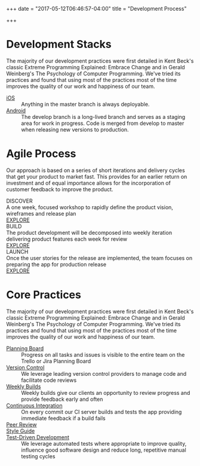+++
date = "2017-05-12T06:46:57-04:00"
title = "Development Process"

+++

# Development Stacks

The majority of our development practices were first detailed in Kent Beck's classic Extreme Programming Explained: Embrace Change and in Gerald Weinberg's The Psychology of Computer Programming. We've tried its practices and found that using most of the practices most of the time improves the quality of our work and happiness of our team.

<dl>
  <dt><a href="/development/ios/">iOS</a></dt>
  <dd>Anything in the master branch is always deployable. </dd>

  <dt><a href="/development/android/">Android</a></dt>
  <dd>The develop branch is a long-lived branch and serves as a staging area for work in progress. Code is merged from develop to master when releasing new versions to production.</dd>

</dl>

# Agile Process

Our approach is based on a series of short iterations and delivery cycles that get your product to market fast. This provides for an earlier return on investment and of equal importance allows for the incorporation of customer feedback to improve the product.

<div class="c-content-box c-size-md c-bg-white">
    <div class="container">
        <div class="row">
            <div class="col-md-4 col-sm-6">
                <div class="c-content-step-1 c-opt-1">
                    <div class="c-icon">
                        <span class="c-hr c-hr-first">
                    <span class="c-content-line-icon c-icon-14 c-theme"></span>
                        </span>
                    </div>
                    <div class="c-title c-font-20 c-font-bold c-font-uppercase">DISCOVER</div>
                    <div class="c-description c-font-17">A one week, focused workshop to rapidly define the product vision, wireframes and release plan</div>
                    <a href="/development/process/discover/" class="btn btn-sm c-theme-btn c-btn-uppercase c-btn-bold c-btn-border-1x c-btn-square">EXPLORE</a>
                </div>
            </div>
            <div class="col-md-4 col-sm-6">
                <div class="c-content-step-1 c-opt-1">
                    <div class="c-icon">
                        <span class="c-hr">
                    <span class="c-content-line-icon c-icon-21 c-theme"></span>
                        </span>
                    </div>
                    <div class="c-title c-font-20 c-font-bold c-font-uppercase">BUILD</div>
                    <div class="c-description c-font-17">The product development will be decomposed into weekly iteration delivering product features each week for review</div>
                    <a href="/development/process/build/" class="btn btn-sm c-theme-btn c-btn-uppercase c-btn-bold c-btn-border-1x c-btn-square">EXPLORE</a>
                </div>
            </div>
            <div class="col-md-4 col-sm-12">
                <div class="c-content-step-1 c-opt-1">
                    <div class="c-icon">
                        <span class="c-hr c-hr-last">
                    <span class="c-content-line-icon c-icon-32 c-theme"></span>
                        </span>
                    </div>
                    <div class="c-title c-font-20 c-font-bold c-font-uppercase">LAUNCH</div>
                    <div class="c-description c-font-17">Once the user stories for the release are implemented, the team focuses on preparing the app for production release </div>
                    <a href="/development/process/launch/" class="btn btn-sm c-theme-btn c-btn-uppercase c-btn-bold c-btn-border-1x c-btn-square">EXPLORE</a>
                </div>
            </div>
        </div>
    </div>
</div>

# Core Practices

The majority of our development practices were first detailed in Kent Beck's classic Extreme Programming Explained: Embrace Change and in Gerald Weinberg's The Psychology of Computer Programming. We've tried its practices and found that using most of the practices most of the time improves the quality of our work and happiness of our team.

<dl>
  <dt><a href="/development/practices/planning-board/">Planning Board</a></dt>
  <dd>Progress on all tasks and issues is visible to the entire team on the Trello or Jira Planning Board</dd>

  <dt><a href="/development/practices/version-control/">Version Control</a></dt>
  <dd>We leverage leading version control providers to manage code and facilitate code reviews</dd>

  <dt><a href="/development/practices/weekly-builds/">Weekly Builds</a></dt>
  <dd>Weekly builds give our clients an opportunity to review progress and provide feedback early and often</dd>

  <dt><a href="/development/practices/continuous-integration/">Continuous Integration</a></dt>
  <dd>On every commit our CI server builds and tests the app providing immediate feedback if a build fails</dd>

  <dt><a href="/development/practices/peer-reviews/">Peer Review</a></dt>
  <dd> </dd>

  <dt><a href="/development/practices/style-guide/">Style Guide</a></dt>
  <dd> </dd>

  <dt><a href="/development/practices/test-driven-development/">Test-Driven Development</a></dt>
  <dd>We leverage automated tests where appropriate to improve quality, influence good software design and reduce long, repetitive manual testing cycles</dd>
</dl>

